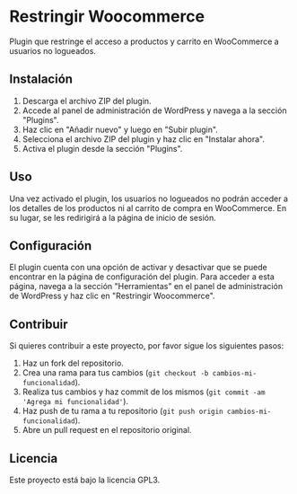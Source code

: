 # Restringir Woocommerce

Plugin que restringe el acceso a productos y carrito en WooCommerce a usuarios no logueados.

## Instalación

1. Descarga el archivo ZIP del plugin.
2. Accede al panel de administración de WordPress y navega a la sección "Plugins".
3. Haz clic en "Añadir nuevo" y luego en "Subir plugin".
4. Selecciona el archivo ZIP del plugin y haz clic en "Instalar ahora".
5. Activa el plugin desde la sección "Plugins".

## Uso

Una vez activado el plugin, los usuarios no logueados no podrán acceder a los detalles de los productos ni al carrito de compra en WooCommerce. En su lugar, se les redirigirá a la página de inicio de sesión.

## Configuración

El plugin cuenta con una opción de activar y desactivar que se puede encontrar en la página de configuración del plugin. Para acceder a esta página, navega a la sección "Herramientas" en el panel de administración de WordPress y haz clic en "Restringir Woocommerce".

## Contribuir

Si quieres contribuir a este proyecto, por favor sigue los siguientes pasos:

1. Haz un fork del repositorio.
2. Crea una rama para tus cambios (`git checkout -b cambios-mi-funcionalidad`).
3. Realiza tus cambios y haz commit de los mismos (`git commit -am 'Agrega mi funcionalidad'`).
4. Haz push de tu rama a tu repositorio (`git push origin cambios-mi-funcionalidad`).
5. Abre un pull request en el repositorio original.

## Licencia

Este proyecto está bajo la licencia GPL3.
